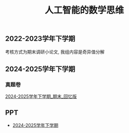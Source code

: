 ﻿---
title: 人工智能的数学思维
dir:
  link: true
---

## 2022-2023学年下学期

考核方式为期末调研小论文, 我组内容是奇异值分解

## 2024-2025学年下学期

### 真题卷

[2024-2025学年下学期_期末_回忆版](https://drive.vanillaaaa.org/SharedCourses/软件工程学院/人工智能的数学思维/2024-2025学年下学期_期末_回忆版.mdx)

## PPT

- [2024-2025学年下学期](https://drive.vanillaaaa.org/SharedCourses/软件工程学院/人工智能的数学思维/PPT)
